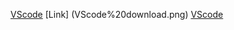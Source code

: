 [VScode](https://code.visualstudio.com/)
[Link]       (VScode%20download.png)
[VScode](VScode%20download.png)
